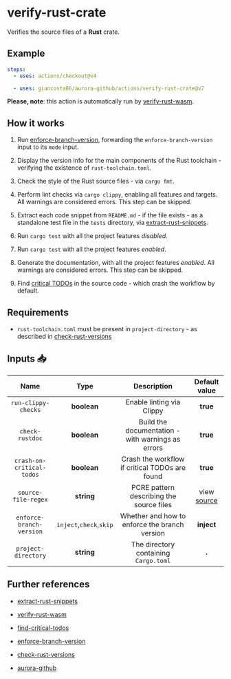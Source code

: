 # verify-rust-crate

Verifies the source files of a **Rust** crate.

## Example

```yaml
steps:
  - uses: actions/checkout@v4

  - uses: giancosta86/aurora-github/actions/verify-rust-crate@v7
```

**Please, note**: this action is automatically run by [verify-rust-wasm](../verify-rust-wasm/README.md).

## How it works

1. Run [enforce-branch-version](../enforce-branch-version/README.md), forwarding the `enforce-branch-version` input to its `mode` input.

1. Display the version info for the main components of the Rust toolchain - verifying the existence of `rust-toolchain.toml`.

1. Check the style of the Rust source files - via `cargo fmt`.

1. Perform lint checks via `cargo clippy`, enabling all features and targets. All warnings are considered errors. This step can be skipped.

1. Extract each code snippet from `README.md` - if the file exists - as a standalone test file in the `tests` directory, via [extract-rust-snippets](../extract-rust-snippets/README.md).

1. Run `cargo test` with all the project features _disabled_.

1. Run `cargo test` with all the project features _enabled_.

1. Generate the documentation, with all the project features _enabled_. All warnings are considered errors. This step can be skipped.

1. Find [critical TODOs](../find-critical-todos/README.md) in the source code - which crash the workflow by default.

## Requirements

- `rust-toolchain.toml` must be present in `project-directory` - as described in [check-rust-versions](../check-rust-versions/README.md)

## Inputs 📥

|           Name            |          Type           |                    Description                    |       Default value       |
| :-----------------------: | :---------------------: | :-----------------------------------------------: | :-----------------------: |
|    `run-clippy-checks`    |       **boolean**       |             Enable linting via Clippy             |         **true**          |
|      `check-rustdoc`      |       **boolean**       | Build the documentation - with warnings as errors |         **true**          |
| `crash-on-critical-todos` |       **boolean**       |  Crash the workflow if critical TODOs are found   |         **true**          |
|    `source-file-regex`    |       **string**        |     PCRE pattern describing the source files      | view [source](action.yml) |
| `enforce-branch-version`  | `inject`,`check`,`skip` |   Whether and how to enforce the branch version   |        **inject**         |
|    `project-directory`    |       **string**        |       The directory containing `Cargo.toml`       |           **.**           |

## Further references

- [extract-rust-snippets](../extract-rust-snippets/README.md)

- [verify-rust-wasm](../verify-rust-wasm/README.md)

- [find-critical-todos](../find-critical-todos/README.md)

- [enforce-branch-version](../enforce-branch-version/README.md)

- [check-rust-versions](../check-rust-versions/README.md)

- [aurora-github](../../README.md)
